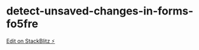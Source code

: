 # detect-unsaved-changes-in-forms-fo5fre

[Edit on StackBlitz ⚡️](https://stackblitz.com/edit/detect-unsaved-changes-in-forms-vrun7k)